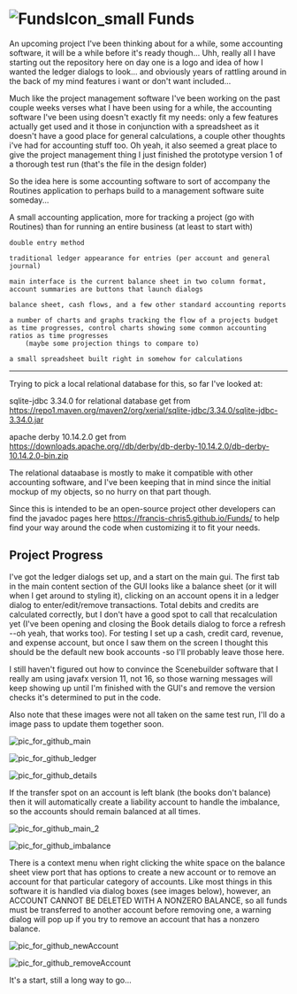 # ![FundsIcon_small](https://user-images.githubusercontent.com/50467171/120141218-12445000-c1aa-11eb-853c-358a5b205e33.png) Funds

An upcoming project I've been thinking about for a while, some accounting software, it will be a while before it's ready though... Uhh, really all I have starting out the repository here on day one is a logo and idea of how I wanted the ledger dialogs to look... and obviously years of rattling around in the back of my mind features i want or don't want included...


Much like the project management software I've been working on the past couple weeks verses what I have been using for a while, the accounting software I've been using doesn't exactly fit my needs: only a few features actually get used and it those in conjunction with a spreadsheet as it doesn't have a good place for general calculations, a couple other thoughts i've had for accounting stuff too. Oh yeah, it also seemed a great place to give the project management thing I just finished the prototype version 1 of a thorough test run (that's the file in the design folder)


So the idea here is some accounting software to sort of accompany the Routines application to perhaps build to a management software suite someday...

A small accounting application, more for tracking a project (go with Routines) than for running an entire business (at least to start with)

    double entry method
    
    traditional ledger appearance for entries (per account and general journal)
    
    main interface is the current balance sheet in two column format, account summaries are buttons that launch dialogs

    balance sheet, cash flows, and a few other standard accounting reports

    a number of charts and graphs tracking the flow of a projects budget as time progresses, control charts showing some common accounting ratios as time progresses
        (maybe some projection things to compare to)
        
    a small spreadsheet built right in somehow for calculations


*********************************************
Trying to pick a local relational database for this, so far I've looked at:


sqlite-jdbc 3.34.0 for relational database
get from https://repo1.maven.org/maven2/org/xerial/sqlite-jdbc/3.34.0/sqlite-jdbc-3.34.0.jar 


apache derby 10.14.2.0
get from https://downloads.apache.org//db/derby/db-derby-10.14.2.0/db-derby-10.14.2.0-bin.zip  


The relational dataabase is mostly to make it compatible with other accounting software, and I've been keeping that in mind since the initial mockup of my objects, so no hurry on that part though.


Since this is intended to be an open-source project other developers can find the javadoc pages here https://francis-chris5.github.io/Funds/ to help find your way around the code when customizing it to fit your needs.


<h2>Project Progress</h2>

I've got the ledger dialogs set up, and a start on the main gui. The first tab in the main content section of the GUI looks like a balance sheet (or it will when I get around to styling it), clicking on an account opens it in a ledger dialog to enter/edit/remove transactions. Total debits and credits are calculated correctly, but I don't have a good spot to call that recalculation yet (I've been opening and closing the Book details dialog to force a refresh --oh yeah, that works too). For testing I set up a cash, credit card, revenue, and expense account, but once I saw them on the screen I thought this should be the default new book accounts -so I'll probably leave those here.

I still haven't figured out how to convince the Scenebuilder software that I really am using javafx version 11, not 16, so those warning messages will keep showing up until I'm finished with the GUI's and remove the version checks it's determined to put in the code.

Also note that these images were not all taken on the same test run, I'll do a image pass to update them together soon.




![pic_for_github_main](https://user-images.githubusercontent.com/50467171/120409284-9881a300-c31e-11eb-9a39-bec475879e54.jpg)


![pic_for_github_ledger](https://user-images.githubusercontent.com/50467171/120425430-2fa92380-c33c-11eb-9738-655d2527ded1.jpg)


![pic_for_github_details](https://user-images.githubusercontent.com/50467171/120410259-a20c0a80-c320-11eb-9f4a-f3b9d08be6f4.jpg)




If the transfer spot on an account is left blank (the books don't balance) then it will automatically create a liability account to handle the imbalance, so the accounts should remain balanced at all times.


![pic_for_github_main_2](https://user-images.githubusercontent.com/50467171/120424363-2f0f8d80-c33a-11eb-80db-d0c760c661dd.jpg)

![pic_for_github_imbalance](https://user-images.githubusercontent.com/50467171/120424362-2f0f8d80-c33a-11eb-898f-c502577bca51.jpg)


There is a context menu when right clicking the white space on the balance sheet view port that has options to create a new account or to remove an account for that particular category of accounts. Like most things in this software it is handled via dialog boxes (see images below), however, an ACCOUNT CANNOT BE DELETED WITH A NONZERO BALANCE, so all funds must be transferred to another account before removing one, a warning dialog will pop up if you try to remove an account that has a nonzero balance.


![pic_for_github_newAccount](https://user-images.githubusercontent.com/50467171/120576078-3002f680-c3f0-11eb-8cfa-691a1b3fdbbd.jpg)

![pic_for_github_removeAccount](https://user-images.githubusercontent.com/50467171/120576589-08f8f480-c3f1-11eb-987b-63308aca9cfe.jpg)


It's a start, still a long way to go...
